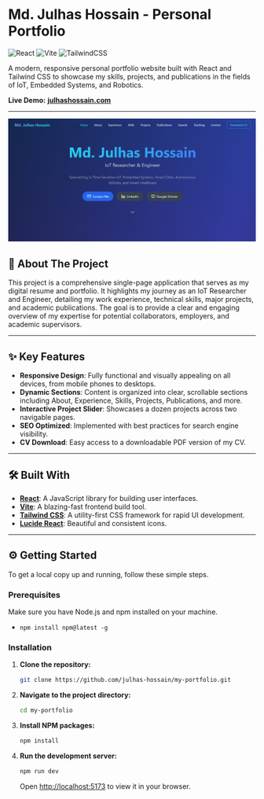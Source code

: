 # Md. Julhas Hossain - Personal Portfolio

![React](https://img.shields.io/badge/react-%2320232a.svg?style=for-the-badge&logo=react&logoColor=%2361DAFB)
![Vite](https://img.shields.io/badge/vite-%23646CFF.svg?style=for-the-badge&logo=vite&logoColor=white)
![TailwindCSS](https://img.shields.io/badge/tailwindcss-%2338B2AC.svg?style=for-the-badge&logo=tailwind-css&logoColor=white)

A modern, responsive personal portfolio website built with React and Tailwind CSS to showcase my skills, projects, and publications in the fields of IoT, Embedded Systems, and Robotics.

**Live Demo:** [**julhashossain.com**](https://julhashossain.com)

---

![Portfolio Screenshot](https://raw.githubusercontent.com/julhas-hossain/my-portfolio/main/public/screenshot.png)

## 🚀 About The Project

This project is a comprehensive single-page application that serves as my digital resume and portfolio. It highlights my journey as an IoT Researcher and Engineer, detailing my work experience, technical skills, major projects, and academic publications. The goal is to provide a clear and engaging overview of my expertise for potential collaborators, employers, and academic supervisors.

---

## ✨ Key Features

* **Responsive Design**: Fully functional and visually appealing on all devices, from mobile phones to desktops.
* **Dynamic Sections**: Content is organized into clear, scrollable sections including About, Experience, Skills, Projects, Publications, and more.
* **Interactive Project Slider**: Showcases a dozen projects across two navigable pages.
* **SEO Optimized**: Implemented with best practices for search engine visibility.
* **CV Download**: Easy access to a downloadable PDF version of my CV.

---

## 🛠️ Built With

* **[React](https://reactjs.org/)**: A JavaScript library for building user interfaces.
* **[Vite](https://vitejs.dev/)**: A blazing-fast frontend build tool.
* **[Tailwind CSS](https://tailwindcss.com/)**: A utility-first CSS framework for rapid UI development.
* **[Lucide React](https://lucide.dev/)**: Beautiful and consistent icons.

---

## ⚙️ Getting Started

To get a local copy up and running, follow these simple steps.

### Prerequisites

Make sure you have Node.js and npm installed on your machine.
* `npm install npm@latest -g`

### Installation

1.  **Clone the repository:**
    ```sh
    git clone https://github.com/julhas-hossain/my-portfolio.git
    ```
2.  **Navigate to the project directory:**
    ```sh
    cd my-portfolio
    ```
3.  **Install NPM packages:**
    ```sh
    npm install
    ```
4.  **Run the development server:**
    ```sh
    npm run dev
    ```
    Open [http://localhost:5173](http://localhost:5173) to view it in your browser.
